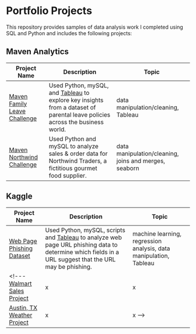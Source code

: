 # Portfolio Projects
This repository provides samples of data analysis work I completed using SQL and Python and includes the following projects:

## Maven Analytics
Project Name  | Description   |  Topic
------------- | ------------- | ------------------
[Maven Family Leave Challenge](https://github.com/lnunag/DataAnalysis/tree/master/Parental%20Leave%20Policies)  | Used Python, mySQL, and [Tableau](https://public.tableau.com/views/ParentalLeavePolicies_16910255483780/Dashboard1?:language=en-US&:sid=&:redirect=auth&:display_count=n&:origin=viz_share_link) to explore key insights from a dataset of parental leave policies across the business world. | data manipulation/cleaning, Tableau
[Maven Northwind Challenge](https://github.com/lnunag/DataAnalysis/tree/master/Northwind%20Traders)  | Used Python and mySQL to analyze sales & order data for Northwind Traders, a fictitious gourmet food supplier. | data manipulation/cleaning, joins and merges, seaborn

## Kaggle
Project Name  | Description   |  Topic
------------- | ------------- | ------------------
[Web Page Phishing Dataset](https://github.com/lnunag/DataAnalysis/tree/master/Web%20Page%20Phishing)  | Used Python, mySQL, scripts and [Tableau]() to analyze web page URL phishing data to determine which fields in a URL suggest that the URL may be phishing. | machine learning, regression analysis, data manipulation, Tableau
<!--- [Walmart Sales Project]()  | x | x
[Austin, TX Weather Project]()  | x | x -->
